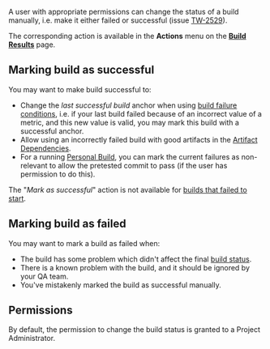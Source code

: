 [//]: # (title: Changing Build Status Manually)
[//]: # (auxiliary-id: Changing Build Status Manually)

A user with appropriate permissions can change the status of a build manually, i.e. make it either failed or successful (issue [TW-2529](http://youtrack.jetbrains.com/issue/TW-2529)).

The corresponding action is available in the __Actions__ menu on the [__Build Results__](working-with-build-results.md) page.

## Marking build as successful

You may want to make build successful to:
	
* Change the _last successful build_ anchor when using [build failure conditions](build-failure-conditions.md), i.e. if your last build failed because of an incorrect value of a metric, and this new value is valid, you may mark this build with a successful anchor.
* Allow using an incorrectly failed build with good artifacts in the [Artifact Dependencies](artifact-dependencies.md#Configuring+Artifact+Dependencies+Using+Web+UI).
* For a running [Personal Build](personal-build.md), you can mark the current failures as non-relevant to allow the pretested commit to pass (if the user has permission to do this).

The "_Mark as successful_" action is not available for [builds that failed to start](build-state.md#Failed+to+Start+Builds).

## Marking build as failed

You may want to mark a build as failed when:

* The build has some problem which didn't affect the final [build status](build-state.md).
* There is a known problem with the build, and it should be ignored by your QA team.
* You've mistakenly marked the build as successful manually.

## Permissions

By default, the permission to change the build status is granted to a Project Administrator. 
